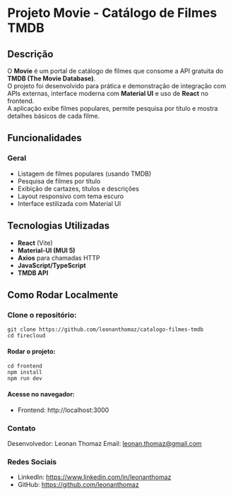 # Projeto Movie - Catálogo de Filmes TMDB
## Descrição
O **Movie** é um portal de catálogo de filmes que consome a API gratuita do **TMDB (The Movie Database)**.  
O projeto foi desenvolvido para prática e demonstração de integração com APIs externas, interface moderna com **Material UI** e uso de **React** no frontend.  
A aplicação exibe filmes populares, permite pesquisa por título e mostra detalhes básicos de cada filme.


## Funcionalidades
### Geral
- Listagem de filmes populares (usando TMDB)
- Pesquisa de filmes por título
- Exibição de cartazes, títulos e descrições
- Layout responsivo com tema escuro
- Interface estilizada com Material UI


## Tecnologias Utilizadas
- **React** (Vite)  
- **Material-UI (MUI 5)**  
- **Axios** para chamadas HTTP  
- **JavaScript/TypeScript**  
- **TMDB API**  

## Como Rodar Localmente

### Clone o repositório:  
```
git clone https://github.com/leonanthomaz/catalogo-filmes-tmdb
cd firecloud
```
#### Rodar o projeto:
```
cd frontend
npm install
npm run dev
```

#### Acesse no navegador:
- Frontend: http://localhost:3000

### Contato
Desenvolvedor: Leonan Thomaz
Email: leonan.thomaz@gmail.com

### Redes Sociais

- LinkedIn: https://www.linkedin.com/in/leonanthomaz
- GitHub: https://github.com/leonanthomaz
